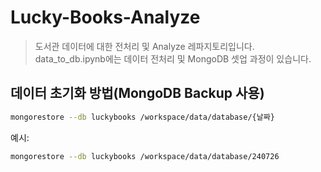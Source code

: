 # Lucky-Books-Analyze

> 도서관 데이터에 대한 전처리 및 Analyze 레파지토리입니다.  
> data_to_db.ipynb에는 데이터 전처리 및 MongoDB 셋업 과정이 있습니다.  

## 데이터 초기화 방법(MongoDB Backup 사용)  
```bash
mongorestore --db luckybooks /workspace/data/database/{날짜}
```
예시:  
```bash
mongorestore --db luckybooks /workspace/data/database/240726
```